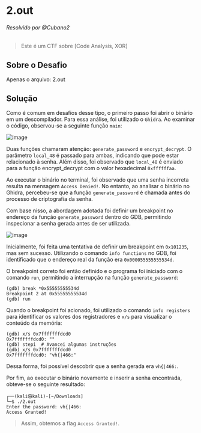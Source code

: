 # 2.out

###### Resolvido por @Cubano2  
> Este é um CTF sobre [Code Analysis, XOR]  

## Sobre o Desafio 

Apenas o arquivo: 2.out

## Solução

Como é comum em desafios desse tipo, o primeiro passo foi abrir o binário em um descompilador. Para essa análise, foi utilizado o `Ghidra`. Ao examinar o código, observou-se a seguinte função `main`:

![image](https://github.com/user-attachments/assets/b975da75-32b2-4384-9bd4-f6b59875fbe1)

Duas funções chamaram atenção: `generate_password` e `encrypt_decrypt`. O parâmetro `local_48` é passado para ambas, indicando que pode estar relacionado à senha. Além disso, foi observado que `local_48` é enviado para a função encrypt_decrypt com o valor hexadecimal `0xffffffaa`.

Ao executar o binário no terminal, foi observado que uma senha incorreta resulta na mensagem `Access Denied!`. No entanto, ao analisar o binário no Ghidra, percebeu-se que a função `generate_password` é chamada antes do processo de criptografia da senha.

Com base nisso, a abordagem adotada foi definir um breakpoint no endereço da função `generate_password` dentro do GDB, permitindo inspecionar a senha gerada antes de ser utilizada.

![image](https://github.com/user-attachments/assets/d3822ddf-ee53-4036-83c3-d24a5ae394de)

Inicialmente, foi feita uma tentativa de definir um breakpoint em `0x101235`, mas sem sucesso. Utilizando o comando `info functions` no GDB, foi identificado que o endereço real da função era `0x000055555555534d`.

O breakpoint correto foi então definido e o programa foi iniciado com o comando `run`, permitindo a interrupção na função `generate_password`:

```
(gdb) break *0x55555555534d
Breakpoint 2 at 0x55555555534d
(gdb) run
```

Quando o breakpoint foi acionado, foi utilizado o comando `info registers` para identificar os valores dos registradores e `x/s` para visualizar o conteúdo da memória:

```
(gdb) x/s 0x7fffffffdcd0
0x7fffffffdcd0: ""
(gdb) stepi  # Avancei algumas instruções
(gdb) x/s 0x7fffffffdcd0
0x7fffffffdcd0: "vh{|466:"
```

Dessa forma, foi possível descobrir que a senha gerada era `vh{|466:`.

Por fim, ao executar o binário novamente e inserir a senha encontrada, obteve-se o seguinte resultado:

```
┌──(kali㉿kali)-[~/Downloads]
└─$ ./2.out      
Enter the password: vh{|466:
Access Granted!
```

> Assim, obtemos a flag `Access Granted!`.
